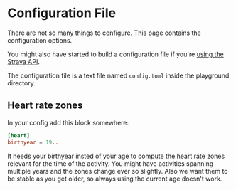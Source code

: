 # Configuration File

There are not so many things to configure. This page contains the configuration options.

You might also have started to build a configuration file if you're [using the Strava API](using-strava-api.md).

The configuration file is a text file named `config.toml` inside the playground directory.

## Heart rate zones



In your config add this block somewhere:

```toml
[heart]
birthyear = 19..
```

It needs your birthyear insted of your age to compute the heart rate zones relevant for the time of the activity. You might have activities spanning multiple years and the zones change ever so slightly. Also we want them to be stable as you get older, so always using the current age doesn't work.